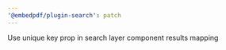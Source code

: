 ```yaml
---
'@embedpdf/plugin-search': patch
---
```


Use unique key prop in search layer component results mapping
